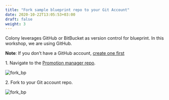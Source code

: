 ```yaml
---
title: "Fork sample blueprint repo to your Git Account" 
date: 2020-10-22T13:05:53+03:00
draft: false
weight: 3
---
```


Colony leverages GitHub or BitBucket as version control for blueprint. In this workshop, we are using GitHub.

__Note__: If you don’t have a GitHub account, [create one first](https://github.com/)


1\. Navigate to the [Promotion manager repo](https://github.com/QualiSystemsLab/aws-workshop-colony).

![fork_bp](/images/module1/fork_bp.png)

2\. Fork to your Git account repo.

![fork_bp](/images/module1/ready_to_link.png)

